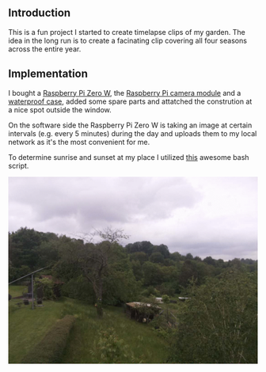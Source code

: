 ## Introduction
This is a fun project I started to create timelapse clips of my garden. The idea in the long run is to create a facinating clip covering all four seasons across the entire year.

## Implementation
I bought a [Raspberry Pi Zero W](https://www.reichelt.com/at/de/raspberry-pi-zero-w-v-1-1-1-ghz-512-mb-ram-wlan-bt-rasp-pi-zero-w-p256438.html?r=1), the [Raspberry Pi camera module](https://www.reichelt.com/at/de/raspberry-pi-kamera-8mp-v2-1-imx219pq-rasp-cam-2-p170853.html?r=1) and a [waterproof case](https://www.reichelt.com/at/de/wasserdichtes-gehaeuse-ip66-sonoff-im1710170-p271506.html?&trstct=pos_0&nbc=1), added some spare parts and attatched the constrution at a nice spot outside the window.

On the software side the Raspberry Pi Zero W is taking an image at certain intervals (e.g. every 5 minutes) during the day and uploads them to my local network as it's the most convenient for me.

To determine sunrise and sunset at my place I utilized [this](https://www.anginf.de/?p=138) awesome bash script.

![](images/gif1.gif)
